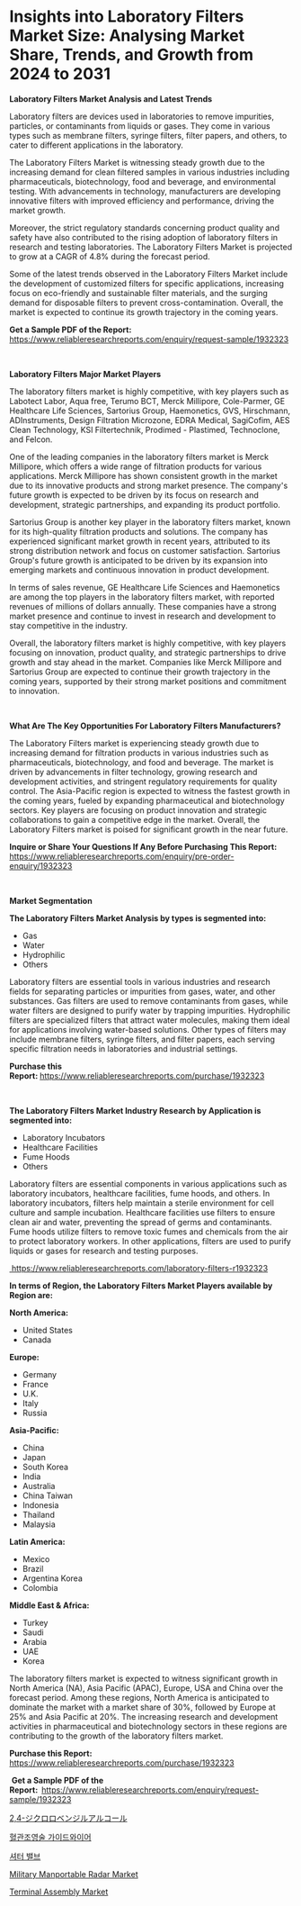 <p><h1>Insights into Laboratory Filters Market Size: Analysing Market Share, Trends, and Growth from 2024 to 2031</h1></p><p><strong>Laboratory Filters Market Analysis and Latest Trends</strong></p>
<p><p>Laboratory filters are devices used in laboratories to remove impurities, particles, or contaminants from liquids or gases. They come in various types such as membrane filters, syringe filters, filter papers, and others, to cater to different applications in the laboratory.</p><p>The Laboratory Filters Market is witnessing steady growth due to the increasing demand for clean filtered samples in various industries including pharmaceuticals, biotechnology, food and beverage, and environmental testing. With advancements in technology, manufacturers are developing innovative filters with improved efficiency and performance, driving the market growth.</p><p>Moreover, the strict regulatory standards concerning product quality and safety have also contributed to the rising adoption of laboratory filters in research and testing laboratories. The Laboratory Filters Market is projected to grow at a CAGR of 4.8% during the forecast period.</p><p>Some of the latest trends observed in the Laboratory Filters Market include the development of customized filters for specific applications, increasing focus on eco-friendly and sustainable filter materials, and the surging demand for disposable filters to prevent cross-contamination. Overall, the market is expected to continue its growth trajectory in the coming years.</p></p>
<p><strong>Get a Sample PDF of the Report:&nbsp;</strong> <a href="https://www.reliableresearchreports.com/enquiry/request-sample/1932323">https://www.reliableresearchreports.com/enquiry/request-sample/1932323</a></p>
<p>&nbsp;</p>
<p><strong>Laboratory Filters Major Market Players</strong></p>
<p><p>The laboratory filters market is highly competitive, with key players such as Labotect Labor, Aqua free, Terumo BCT, Merck Millipore, Cole-Parmer, GE Healthcare Life Sciences, Sartorius Group, Haemonetics, GVS, Hirschmann, ADInstruments, Design Filtration Microzone, EDRA Medical, SagiCofim, AES Clean Technology, KSI Filtertechnik, Prodimed - Plastimed, Technoclone, and Felcon.</p><p>One of the leading companies in the laboratory filters market is Merck Millipore, which offers a wide range of filtration products for various applications. Merck Millipore has shown consistent growth in the market due to its innovative products and strong market presence. The company's future growth is expected to be driven by its focus on research and development, strategic partnerships, and expanding its product portfolio.</p><p>Sartorius Group is another key player in the laboratory filters market, known for its high-quality filtration products and solutions. The company has experienced significant market growth in recent years, attributed to its strong distribution network and focus on customer satisfaction. Sartorius Group's future growth is anticipated to be driven by its expansion into emerging markets and continuous innovation in product development.</p><p>In terms of sales revenue, GE Healthcare Life Sciences and Haemonetics are among the top players in the laboratory filters market, with reported revenues of millions of dollars annually. These companies have a strong market presence and continue to invest in research and development to stay competitive in the industry.</p><p>Overall, the laboratory filters market is highly competitive, with key players focusing on innovation, product quality, and strategic partnerships to drive growth and stay ahead in the market. Companies like Merck Millipore and Sartorius Group are expected to continue their growth trajectory in the coming years, supported by their strong market positions and commitment to innovation.</p></p>
<p>&nbsp;</p>
<p><strong>What Are The Key Opportunities For Laboratory Filters Manufacturers?</strong></p>
<p><p>The Laboratory Filters market is experiencing steady growth due to increasing demand for filtration products in various industries such as pharmaceuticals, biotechnology, and food and beverage. The market is driven by advancements in filter technology, growing research and development activities, and stringent regulatory requirements for quality control. The Asia-Pacific region is expected to witness the fastest growth in the coming years, fueled by expanding pharmaceutical and biotechnology sectors. Key players are focusing on product innovation and strategic collaborations to gain a competitive edge in the market. Overall, the Laboratory Filters market is poised for significant growth in the near future.</p></p>
<p><strong>Inquire or Share Your Questions If Any Before Purchasing This Report:</strong> <a href="https://www.reliableresearchreports.com/enquiry/pre-order-enquiry/1932323">https://www.reliableresearchreports.com/enquiry/pre-order-enquiry/1932323</a></p>
<p>&nbsp;</p>
<p><strong>Market Segmentation</strong></p>
<p><strong>The Laboratory Filters Market Analysis by types is segmented into:</strong></p>
<p><ul><li>Gas</li><li>Water</li><li>Hydrophilic</li><li>Others</li></ul></p>
<p><p>Laboratory filters are essential tools in various industries and research fields for separating particles or impurities from gases, water, and other substances. Gas filters are used to remove contaminants from gases, while water filters are designed to purify water by trapping impurities. Hydrophilic filters are specialized filters that attract water molecules, making them ideal for applications involving water-based solutions. Other types of filters may include membrane filters, syringe filters, and filter papers, each serving specific filtration needs in laboratories and industrial settings.</p></p>
<p><strong>Purchase this Report:&nbsp;</strong><a href="https://www.reliableresearchreports.com/purchase/1932323">https://www.reliableresearchreports.com/purchase/1932323</a></p>
<p>&nbsp;</p>
<p><strong>The Laboratory Filters Market Industry Research by Application is segmented into:</strong></p>
<p><ul><li>Laboratory Incubators</li><li>Healthcare Facilities</li><li>Fume Hoods</li><li>Others</li></ul></p>
<p><p>Laboratory filters are essential components in various applications such as laboratory incubators, healthcare facilities, fume hoods, and others. In laboratory incubators, filters help maintain a sterile environment for cell culture and sample incubation. Healthcare facilities use filters to ensure clean air and water, preventing the spread of germs and contaminants. Fume hoods utilize filters to remove toxic fumes and chemicals from the air to protect laboratory workers. In other applications, filters are used to purify liquids or gases for research and testing purposes.</p></p>
<p><a href="https://www.reliableresearchreports.com/laboratory-filters-r1932323">&nbsp;https://www.reliableresearchreports.com/laboratory-filters-r1932323</a></p>
<p><strong>In terms of Region, the Laboratory Filters Market Players available by Region are:</strong></p>
<p>
    <p> <strong> North America: </strong>
        <ul>
            <li>United States</li>
            <li>Canada</li>
        </ul>
        </p> 
    <p> <strong> Europe: </strong>
        <ul>
            <li>Germany</li>
            <li>France</li>
            <li>U.K.</li>
            <li>Italy</li>
            <li>Russia</li>
        </ul>
        </p> 
    <p> <strong> Asia-Pacific: </strong>
        <ul>
            <li>China</li>
            <li>Japan</li>
            <li>South Korea</li>
            <li>India</li>
            <li>Australia</li>
            <li>China Taiwan</li>
            <li>Indonesia</li>
            <li>Thailand</li>
            <li>Malaysia</li>
        </ul>
        </p> 
    <p> <strong> Latin America: </strong>
        <ul>
            <li>Mexico</li>
            <li>Brazil</li>
            <li>Argentina Korea</li>
            <li>Colombia</li>
        </ul>
        </p> 
    <p> <strong> Middle East & Africa: </strong>
        <ul>
            <li>Turkey</li>
            <li>Saudi</li>
            <li>Arabia</li>
            <li>UAE</li>
            <li>Korea</li>
        </ul>
    </p>
    </p>
<p><p>The laboratory filters market is expected to witness significant growth in North America (NA), Asia Pacific (APAC), Europe, USA and China over the forecast period. Among these regions, North America is anticipated to dominate the market with a market share of 30%, followed by Europe at 25% and Asia Pacific at 20%. The increasing research and development activities in pharmaceutical and biotechnology sectors in these regions are contributing to the growth of the laboratory filters market.</p></p>
<p><strong>Purchase this Report: </strong><a href="https://www.reliableresearchreports.com/purchase/1932323">https://www.reliableresearchreports.com/purchase/1932323</a></p>
<p>&nbsp;<strong>Get a Sample PDF of the Report:&nbsp;&nbsp;</strong><a href="https://www.reliableresearchreports.com/enquiry/request-sample/1932323">https://www.reliableresearchreports.com/enquiry/request-sample/1932323</a></p>
<p><strong></strong></p>
<p><p><a href="https://github.com/DayanaRunolfsdottir/Market-Research-Report-List-1/blob/main/5950602167359.md">2,4-ジクロロベンジルアルコール</a></p><p><a href="https://github.com/JosefaRice/Market-Research-Report-List-1/blob/main/8312242180670.md">혈관조영술 가이드와이어</a></p><p><a href="https://github.com/xvz497517413/Market-Research-Report-List-3/blob/main/2496333180671.md">셔터 밸브</a></p><p><a href="https://github.com/yadanielu/Market-Research-Report-List-1/blob/main/military-manportable-radar-market.md">Military Manportable Radar Market</a></p><p><a href="https://issuu.com/reportprime-2/docs/terminal-assembly-market-size-2030.pptx">Terminal Assembly Market</a></p></p>
